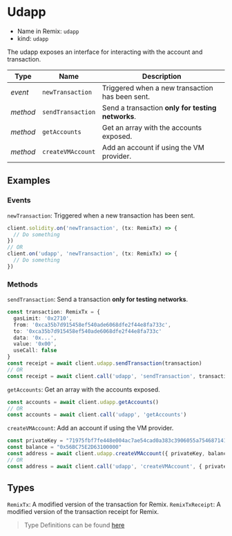 # Udapp

- Name in Remix: `udapp`
- kind: `udapp`

The udapp exposes an interface for interacting with the account and transaction.

|Type     |Name                 |Description
|---------|---------------------|--
|_event_  |`newTransaction`     |Triggered when a new transaction has been sent.
|_method_ |`sendTransaction`    |Send a transaction **only for testing networks**.
|_method_ |`getAccounts`        |Get an array with the accounts exposed.
|_method_ |`createVMAccount`    |Add an account if using the VM provider. 

## Examples

### Events
`newTransaction`: Triggered when a new transaction has been sent.
```typescript
client.solidity.on('newTransaction', (tx: RemixTx) => {
  // Do something
})
// OR
client.on('udapp', 'newTransaction', (tx: RemixTx) => {
  // Do something
})
```

### Methods
`sendTransaction`: Send a transaction **only for testing networks**.
```typescript
const transaction: RemixTx = {
  gasLimit: '0x2710',
  from: '0xca35b7d915458ef540ade6068dfe2f44e8fa733c',
  to: '0xca35b7d915458ef540ade6068dfe2f44e8fa733c'
  data: '0x...',
  value: '0x00',
  useCall: false
}
const receipt = await client.udapp.sendTransaction(transaction)
// OR
const receipt = await client.call('udapp', 'sendTransaction', transaction)
```

`getAccounts`: Get an array with the accounts exposed.
```typescript
const accounts = await client.udapp.getAccounts()
// OR
const accounts = await client.call('udapp', 'getAccounts')
```

`createVMAccount`: Add an account if using the VM provider. 
```typescript
const privateKey = "71975fbf7fe448e004ac7ae54cad0a383c3906055a75468714156a07385e96ce"
const balance = "0x56BC75E2D63100000"
const address = await client.udapp.createVMAccount({ privateKey, balance })
// OR
const address = await client.call('udapp', 'createVMAccount', { privateKey, balance })
```

## Types
`RemixTx`: A modified version of the transaction for Remix.
`RemixTxReceipt`: A modified version of the transaction receipt for Remix.


> Type Definitions can be found [here](../../src/api/udapp/type.ts)